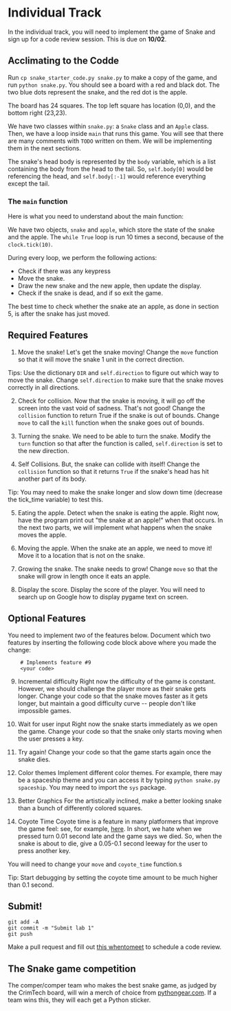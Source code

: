 # Individual Track
In the individual track, you will need to implement the game of Snake and sign up for a code review session. This is due on **10/02**.

## Acclimating to the Codde
Run `cp snake_starter_code.py snake.py` to make a copy of the game, and run `python snake.py`. You should see a board with a red and black dot. The two blue dots represent the snake, and the red dot is the apple.

The board has 24 squares. The top left square has location (0,0), and the bottom right (23,23).

We have two classes within `snake.py`: a `Snake` class and an `Apple` class. Then, we have a loop inside `main` that runs this game. You will see that there are many comments with `TODO` written on them. We will be implementing them in the next sections.

The snake's head body is represented by the `body` variable, which is a list containing the body from the head to the tail. So, `self.body[0]` would be referencing the head, and `self.body[:-1]` would reference everything except the tail.

### The `main` function
Here is what you need to understand about the main function:

We have two objects, `snake` and `apple`, which store the state of the snake and the apple. The `while True` loop is run 10 times a second, because of the `clock.tick(10)`.

During every loop, we perform the following actions:
* Check if there was any keypress
* Move the snake.
* Draw the new snake and the new apple, then update the display.
* Check if the snake is dead, and if so exit the game.

The best time to check whether the snake ate an apple, as done in section 5, is after the snake has just moved.

## Required Features
1. Move the snake!
Let's get the snake moving! Change the `move` function so that it will move the snake 1 unit in the correct direction.

Tips: Use the dictionary `DIR` and `self.direction` to figure out which way to move the snake. Change `self.direction` to make sure that the snake moves correctly in all directions.

2. Check for collision.
Now that the snake is moving, it will go off the screen into the vast void of sadness. That's not good! Change the `collision` function to return True if the snake is out of bounds. Change `move` to call the `kill` function when the snake goes out of bounds.

3. Turning the snake.
We need to be able to turn the snake. Modify the `turn` function so that after the function is called, `self.direction` is set to the new direction.

4. Self Collisions.
But, the snake can collide with itself! Change the `collision` function so that it returns `True` if the snake's head has hit another part of its body.

Tip: You may need to make the snake longer and slow down time (decrease the tick_time variable) to test this.

5. Eating the apple.
Detect when the snake is eating the apple. Right now, have the program print out "the snake at an apple!" when that occurs. In the next two parts, we will implement what happens when the snake moves the apple.

6. Moving the apple.
When the snake ate an apple, we need to move it! Move it to a location that is not on the snake.

7. Growing the snake.
The snake needs to grow! Change `move` so that the snake will grow in length once it eats an apple.

8. Display the score.
Display the score of the player. You will need to search up on Google how to display pygame text on screen.

## Optional Features
You need to implement *two* of the features below. Document which two features by inserting the following code block above where you made the change:
```
    # Implements feature #9
    <your code>
```

9. Incremental difficulty
Right now the difficulty of the game is constant. However, we should challenge the player more as their snake gets longer. Change your code so that the snake moves faster as it gets longer, but maintain a good difficulty curve -- people don't like impossible games.

10. Wait for user input
Right now the snake starts immediately as we open the game. Change your code so that the snake only starts moving when the user presses a key.

11. Try again!
Change your code so that the game starts again once the snake dies.

12. Color themes
Implement different color themes. For example, there may be a spaceship theme and you can access it by typing `python snake.py spaceship`. You may need to import the `sys` package.

13. Better Graphics
For the artistically inclined, make a better looking snake than a bunch of differently colored squares.

14. Coyote Time
Coyote time is a feature in many platformers that improve the game feel: see, for example, [here](https://www.youtube.com/watch?v=97_jvSPoRDo). In short, we hate when we pressed turn 0.01 second late and the game says we died. So, when the snake is about to die, give a 0.05-0.1 second leeway for the user to press another key.

You will need to change your `move` and `coyote_time` function.s

Tip: Start debugging by setting the coyote time amount to be much higher than 0.1 second.

## Submit!
```
git add -A
git commit -m "Submit lab 1"
git push
```

Make a pull request and fill out [this whentomeet](https://www.when2meet.com/?9849821-bIqJP) to schedule a code review.

## The Snake game competition
The comper/comper team who makes the best snake game, as judged by the CrimTech board, will win a merch of choice from [pythongear.com](https://www.pythongear.com/). If a team wins this, they will each get a Python sticker.